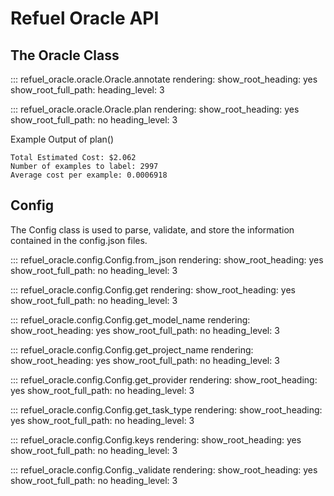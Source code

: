 # Refuel Oracle API




## __The Oracle Class__

::: refuel_oracle.oracle.Oracle.annotate
    rendering:
        show_root_heading: yes
        show_root_full_path: 
        heading_level: 3

::: refuel_oracle.oracle.Oracle.plan
    rendering:
        show_root_heading: yes
        show_root_full_path: no
        heading_level: 3

Example Output of plan()

    Total Estimated Cost: $2.062
    Number of examples to label: 2997
    Average cost per example: 0.0006918


## __Config__

The Config class is used to parse, validate, and store the information contained in the config.json files.


::: refuel_oracle.config.Config.from_json
    rendering:
        show_root_heading: yes
        show_root_full_path: no
        heading_level: 3

::: refuel_oracle.config.Config.get
    rendering:
        show_root_heading: yes
        show_root_full_path: no
        heading_level: 3

::: refuel_oracle.config.Config.get_model_name
    rendering:
        show_root_heading: yes
        show_root_full_path: no
        heading_level: 3

::: refuel_oracle.config.Config.get_project_name
    rendering:
        show_root_heading: yes
        show_root_full_path: no
        heading_level: 3

::: refuel_oracle.config.Config.get_provider
    rendering:
        show_root_heading: yes
        show_root_full_path: no
        heading_level: 3

::: refuel_oracle.config.Config.get_task_type
    rendering:
        show_root_heading: yes
        show_root_full_path: no
        heading_level: 3

::: refuel_oracle.config.Config.keys
    rendering:
        show_root_heading: yes
        show_root_full_path: no
        heading_level: 3

::: refuel_oracle.config.Config._validate
    rendering:
        show_root_heading: yes
        show_root_full_path: no
        heading_level: 3




